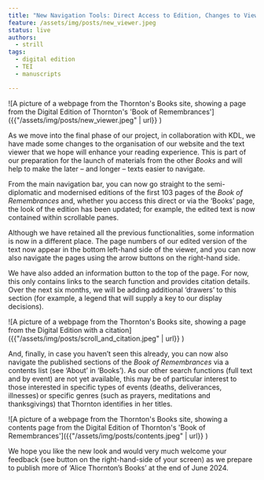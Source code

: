```yaml
---
title: "New Navigation Tools: Direct Access to Edition, Changes to Viewer and List of Contents."
feature: /assets/img/posts/new_viewer.jpeg 
status: live
authors:
  - strill
tags:
  - digital edition
  - TEI
  - manuscripts

---
```

![A picture of a webpage from the Thornton's Books site, showing a page from the Digital Edition of Thornton's 'Book of Remembrances']({{"/assets/img/posts/new_viewer.jpeg" | url}} )


As we move into the final phase of our project, in collaboration with KDL, we have made some changes to the organisation of our website and the text viewer that we hope will enhance your reading experience. This is part of our preparation for the launch of materials from the other *Books* and will help to make the later – and longer – texts easier to navigate.  

 

From the main navigation bar, you can now go straight to the semi-diplomatic and modernised editions of the first 103 pages of the *Book of Remembrances* and, whether you access this direct or via the ‘Books’ page, the look of the edition has been updated; for example, the edited text is now contained within scrollable panes.  

 

Although we have retained all the previous functionalities, some information is now in a different place. The page numbers of our edited version of the text now appear in the bottom left-hand side of the viewer, and you can now also navigate the pages using the arrow buttons on the right-hand side.   

 

We have also added an information button to the top of the page. For now, this only contains links to the search function and provides citation details. Over the next six months, we will be adding additional ‘drawers’ to this section (for example, a legend that will supply a key to our display decisions).  

![A picture of a webpage from the Thornton's Books site, showing a page from the Digital Edition with a citation]({{"/assets/img/posts/scroll_and_citation.jpeg" | url}} )


And, finally, in case you haven’t seen this already, you can now also navigate the published sections of the *Book of Remembrances* via a contents list (see ‘About’ in ‘Books’). As our other search functions (full text and by event) are not yet available, this may be of particular interest to those interested in specific types of events (deaths, deliverances, illnesses) or specific genres (such as prayers, meditations and thanksgivings) that Thornton identifies in her titles.  

![A picture of a webpage from the Thornton's Books site, showing a contents page from the Digital Edition of Thornton's 'Book of Remembrances']({{"/assets/img/posts/contents.jpeg" | url}} )


We hope you like the new look and would very much welcome your feedback (see button on the right-hand-side of your screen) as we prepare to publish more of ‘Alice Thornton’s Books’ at the end of June 2024.  